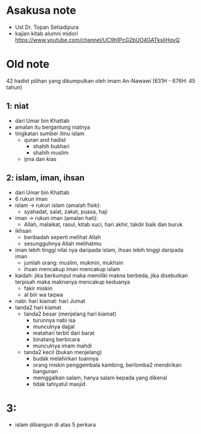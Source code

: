 # Asakusa note
* Ust Dr. Topan Setiadipura 
* kajian kitab alumni midori https://www.youtube.com/channel/UC9h1PcG2bUO4GATksIjHqvQ

# Old note
42 hadist pilihan
yang dikumpulkan oleh imam An-Nawawi (631H - 676H: 45 tahun)

## 1: niat
* dari Umar bin Khattab
* amalan itu bergantung niatnya
* tingkatan sumber ilmu islam
  * quran and hadist
    * shahih bukhari
    * shahih muslim
  * ijma dan kias

## 2: islam, iman, ihsan
* dari Umar bin Khattab
* 6 rukun iman
* islam -> rukun islam (amalah fisik):
  * syahadat, salat, zakat, puasa, haji
* iman -> rukun iman (amalan hati):
  * Allah, malaikat, rasul, kitab suci, hari akhir, takdir baik dan buruk
* ikhsan
  * beribadah seperti melihat Allah
  * sesungguhnya Allah melihatmu
* iman lebih tinggi nilai nya daripada islam,
  ihsan lebih tinggi daripada iman
  * jumlah orang: muslim, mukmin, mukhsin
  * ihsan mencakup iman mencakup islam
* kaidah: jika berkumpul maka memiliki makna berbeda,
  jika disebutkan terpisah maka maknanya mencakup keduanya
  * fakir miskin
  * al biir wa taqwa
* nabi: hari kiamat: hari Jumat
* tanda2 hari kiamat
  * tanda2 besar (menjelang hari kiamat)
    * turunnya nabi isa
    * munculnya dajjal
    * matahari terbit dari barat
    * binatang berbicara
    * munculnya imam mahdi
  * tanda2 kecil (bukan menjelang)
    * budak melahirkan tuannya
    * orang miskin penggembala kambing,
      berlomba2 mendirikan bangunan
    * meniggalkan salam, hanya salam kepada yang dikenal
    * tidak tahiyatul masjid

# 3:
* islam dibangun di atas 5 perkara
